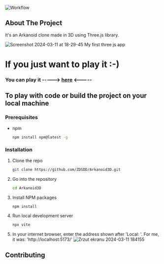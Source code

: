 <a name="readme-top"></a>
![Workflow](https://github.com/ZDSDD/Arkanoid3D/actions/workflows/deploy.yml/badge.svg)
<!-- ABOUT THE PROJECT -->
## About The Project

It's an Arkanoid clone made in 3D using Three.js library. 

![Screenshot 2024-03-11 at 18-29-45 My first three js app](https://github.com/ZDSDD/Arkanoid3D/assets/106777224/0af41714-abaa-4826-90e4-674e9503678f)

# If you just want to play it :-)

### You can play it -----> [here](https://zdsdd.github.io/Arkanoid3D/) <-----

## To play with code or build the project on your local machine

### Prerequisites

* npm
  ```sh
  npm install npm@latest -g
  ```
### Installation

1. Clone the repo
   ```sh
   git clone https://github.com/ZDSDD/Arkanoid3D.git
   ```
2. Go into the repository
   ```sh
   cd Arkanoid3D
   ```
3. Install NPM packages
   ```sh
   npm install
   ```
4. Run local development server
   ```sh
   npx vite
   ```
5. In your internet browser, enter the address shown after 'Local: '. For me, it was: 'http://localhost:5173/'
   ![Zrzut ekranu 2024-03-11 184155](https://github.com/ZDSDD/Arkanoid3D/assets/106777224/aa15aa1a-2f91-4f9e-af7a-0fa5216680e3)

## Contributing

